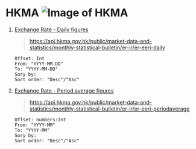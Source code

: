 # HKMA ![Image of HKMA](https://www.hkma.gov.hk/statics/assets/img/logo.jpg)
1. [Exchange Rate - Daily figures](https://apidocs.hkma.gov.hk/chi/documentation/market-data-and-statistics/monthly-statistical-bulletin/er-ir/er-eeri-daily)
    > https://api.hkma.gov.hk/public/market-data-and-statistics/monthly-statistical-bulletin/er-ir/er-eeri-daily
    ```
    Offset: Int
    From: "YYYY-MM-DD"
    To: "YYYY-MM-DD"
    Sory by: 
    Sort order: "Desc"/"Asc"
    ```
  
2. [Exchange Rate - Period average figures](https://apidocs.hkma.gov.hk/documentation/market-data-and-statistics/monthly-statistical-bulletin/er-ir/er-eeri-periodaverage/)
    > https://api.hkma.gov.hk/public/market-data-and-statistics/monthly-statistical-bulletin/er-ir/er-eeri-periodaverage
    ```
    Offset: numbers:Int
    From: "YYYY-MM"
    To: "YYYY-MM"
    Sory by:
    Sort order: "Desc"/"Asc"
    ```
